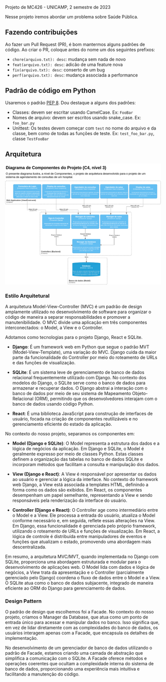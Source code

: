 Projeto de MC426 - UNICAMP, 2 semestre de 2023

Nesse projeto iremos abordar um problema sobre Saúde Pública.

## Fazendo contribuições

Ao fazer um Pull Request (PR), é bom mantermos alguns padrões de código. Ao criar o PR, coloque antes do nome um dos seguintes prefixos:

- `chore(arquivo.txt): desc`: mudança sem nada de novo
- `feat(arquivo.txt): desc`: adicão de uma feature nova
- `fix(arquivo.txt): desc`: conserto de um bug
- `perf(arquivo.txt): desc`: mudança associada a performance

## Padrão de código em Python

Usaremos o padrão [PEP 8](https://peps.python.org/pep-0008/). Dou destaque a alguns dos padrões:

- Classes: devem ser escritar usando CamelCase. Ex: `FooBar`
- Nomes de arquivo: devem ser escritos usando snake_case. Ex: `foo_bar.py`
- Unittest: Os testes devem começar com `test` no nome do arquivo e da classe, bem como de todas as funções de teste. Ex: `test_foo_bar.py`, classe `TestFooBar`

## Arquitetura

![Diagrama de componentes](imagens/c4.drawio.png)

### Estilo Arquitetural

A arquitetura Model-View-Controller (MVC) é um padrão de design amplamente utilizado no desenvolvimento de software para organizar o código de maneira a separar responsabilidades e promover a manutenibilidade. O MVC divide uma aplicação em três componentes interconectados: o Model, a View e o Controller.

Adotamos como tecnologias para o projeto Django, React e SQLite.

- **Django**: É um framework web em Python que segue o padrão MVT (Model-View-Template), uma variação do MVC. Django cuida da maior parte da funcionalidade do Controller por meio do roteamento de URLs e das funções de visualização.

- **SQLite**: É um sistema leve de gerenciamento de banco de dados relacional frequentemente utilizado com Django. No contexto dos modelos do Django, o SQLite serve como o banco de dados para armazenar e recuperar dados. O Django abstrai a interação com o banco de dados por meio de seu sistema de Mapeamento Objeto-Relacional (ORM), permitindo que os desenvolvedores interajam com o banco de dados usando código Python.

- **React**: É uma biblioteca JavaScript para construção de interfaces de usuário, focada na criação de componentes reutilizáveis e no gerenciamento eficiente do estado da aplicação.

No contexto do nosso projeto, separamos os componentes em:

- **Model (Django e SQLite)**: O Model representa a estrutura dos dados e a lógica de negócios da aplicação. Em Django e SQLite, o Model é geralmente expresso por meio de classes Python. Estas classes definem a organização das tabelas no banco de dados SQLite e incorporam métodos que facilitam a consulta e manipulação dos dados.

- **View (Django e React)**: A View é responsável por apresentar os dados ao usuário e gerenciar a lógica da interface. No contexto do framework web Django, a View está associada a templates HTML, definindo a forma como os dados são exibidos. Em React, os componentes desempenham um papel semelhante, representando a View e sendo responsáveis pela renderização da interface do usuário.

- **Controller (Django e React)**: O Controller age como intermediário entre o Model e a View. Ele processa a entrada do usuário, atualiza o Model conforme necessário e, em seguida, reflete essas alterações na View. Em Django, essa funcionalidade é gerenciada pelo próprio framework, utilizando o roteamento de URLs e funções de visualização. Em React, a lógica de controle é distribuída entre manipuladores de eventos e funções que atualizam o estado, promovendo uma abordagem mais descentralizada.

Em resumo, a arquitetura MVC/MVT, quando implementada no Django com SQLite, proporciona uma abordagem estruturada e modular para o desenvolvimento de aplicações web. O Model lida com dados e lógica de negócios, a View trata da apresentação e o Controller (parcialmente gerenciado pelo Django) coordena o fluxo de dados entre o Model e a View. O SQLite atua como o banco de dados subjacente, integrado de maneira eficiente ao ORM do Django para gerenciamento de dados.

### Design Pattern

O padrão de design que escolhemos foi a Facade. No contexto do nosso projeto, criamos o Manager da Database, que atua como um ponto de entrada único para acessar e manipular dados no banco. Isso significa que, em vez de lidar diretamente com as complexidades do banco de dados, os usuários interagem apenas com a Facade, que encapsula os detalhes de implementação.

No desenvolvimento de um gerenciador de banco de dados utilizando o padrão de Facade, estamos criando uma camada de abstração que simplifica a comunicação com o SQLite. A Facade oferece métodos e operações coerentes que ocultam a complexidade interna do sistema de banco de dados, proporcionando uma experiência mais intuitiva e facilitando a manutenção do código.